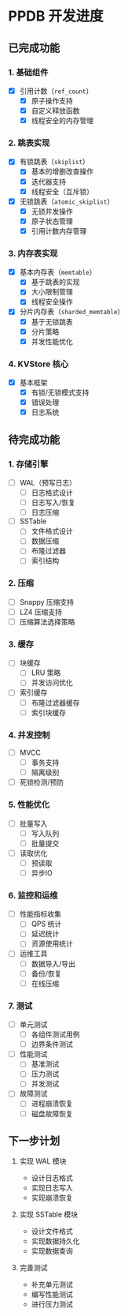 # PPDB 开发进度

## 已完成功能

### 1. 基础组件
- [x] 引用计数（`ref_count`）
  - [x] 原子操作支持
  - [x] 自定义释放函数
  - [x] 线程安全的内存管理

### 2. 跳表实现
- [x] 有锁跳表（`skiplist`）
  - [x] 基本的增删改查操作
  - [x] 迭代器支持
  - [x] 线程安全（互斥锁）
- [x] 无锁跳表（`atomic_skiplist`）
  - [x] 无锁并发操作
  - [x] 原子状态管理
  - [x] 引用计数内存管理

### 3. 内存表实现
- [x] 基本内存表（`memtable`）
  - [x] 基于跳表的实现
  - [x] 大小限制管理
  - [x] 线程安全操作
- [x] 分片内存表（`sharded_memtable`）
  - [x] 基于无锁跳表
  - [x] 分片策略
  - [x] 并发性能优化

### 4. KVStore 核心
- [x] 基本框架
  - [x] 有锁/无锁模式支持
  - [x] 错误处理
  - [x] 日志系统

## 待完成功能

### 1. 存储引擎
- [ ] WAL（预写日志）
  - [ ] 日志格式设计
  - [ ] 日志写入/恢复
  - [ ] 日志压缩
- [ ] SSTable
  - [ ] 文件格式设计
  - [ ] 数据压缩
  - [ ] 布隆过滤器
  - [ ] 索引结构

### 2. 压缩
- [ ] Snappy 压缩支持
- [ ] LZ4 压缩支持
- [ ] 压缩算法选择策略

### 3. 缓存
- [ ] 块缓存
  - [ ] LRU 策略
  - [ ] 并发访问优化
- [ ] 索引缓存
  - [ ] 布隆过滤器缓存
  - [ ] 索引块缓存

### 4. 并发控制
- [ ] MVCC
  - [ ] 事务支持
  - [ ] 隔离级别
- [ ] 死锁检测/预防

### 5. 性能优化
- [ ] 批量写入
  - [ ] 写入队列
  - [ ] 批量提交
- [ ] 读取优化
  - [ ] 预读取
  - [ ] 异步IO

### 6. 监控和运维
- [ ] 性能指标收集
  - [ ] QPS 统计
  - [ ] 延迟统计
  - [ ] 资源使用统计
- [ ] 运维工具
  - [ ] 数据导入/导出
  - [ ] 备份/恢复
  - [ ] 在线压缩

### 7. 测试
- [ ] 单元测试
  - [ ] 各组件测试用例
  - [ ] 边界条件测试
- [ ] 性能测试
  - [ ] 基准测试
  - [ ] 压力测试
  - [ ] 并发测试
- [ ] 故障测试
  - [ ] 进程崩溃恢复
  - [ ] 磁盘故障恢复

## 下一步计划

1. 实现 WAL 模块
   - 设计日志格式
   - 实现日志写入
   - 实现崩溃恢复

2. 实现 SSTable 模块
   - 设计文件格式
   - 实现数据持久化
   - 实现数据查询

3. 完善测试
   - 补充单元测试
   - 编写性能测试
   - 进行压力测试 
